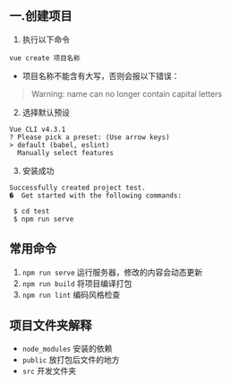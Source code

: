 ## 一.创建项目
1.	执行以下命令
```shell
vue create 项目名称
```
+	项目名称不能含有大写，否则会报以下错误：
>Warning: name can no longer contain capital letters

2.	选择默认预设
```shell
Vue CLI v4.3.1
? Please pick a preset: (Use arrow keys)
> default (babel, eslint)
  Manually select features
```
3.	安装成功
```shell
Successfully created project test.
�  Get started with the following commands:

 $ cd test
 $ npm run serve
```

## 常用命令
1.	`npm run serve` 运行服务器，修改的内容会动态更新
2.	`npm run build` 将项目编译打包
3.	`npm run lint` 编码风格检查

## 项目文件夹解释
+	`node_modules` 安装的依赖
+	`public` 放打包后文件的地方
+	`src` 开发文件夹

